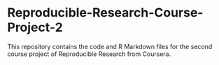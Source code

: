 # Reproducible-Research-Course-Project-2
This repository contains the code and R Markdown files for the second course project of Reproducible Research from Coursera.
